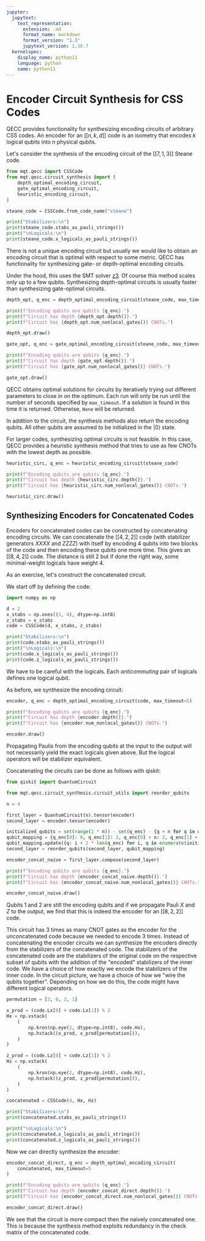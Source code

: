 ```yaml
---
jupyter:
  jupytext:
    text_representation:
      extension: .md
      format_name: markdown
      format_version: "1.3"
      jupytext_version: 1.16.7
  kernelspec:
    display_name: python11
    language: python
    name: python11
---
```


# Encoder Circuit Synthesis for CSS Codes

QECC provides functionality for synthesizing encoding circuits of arbitrary CSS codes. An encoder for an $[[n,k,d]]$ code is an isometry that encodes $k$ logical qubits into $n$ physical qubits.

Let's consider the synthesis of the encoding circuit of the $[[7,1,3]]$ Steane code.

```python
from mqt.qecc import CSSCode
from mqt.qecc.circuit_synthesis import (
    depth_optimal_encoding_circuit,
    gate_optimal_encoding_circuit,
    heuristic_encoding_circuit,
)

steane_code = CSSCode.from_code_name("steane")

print("Stabilizers:\n")
print(steane_code.stabs_as_pauli_strings())
print("\nLogicals:\n")
print(steane_code.x_logicals_as_pauli_strings())
```

There is not a unique encoding circuit but usually we would like to obtain an encoding circuit that is optimal with respect to some metric. QECC has functionality for synthesizing gate- or depth-optimal encoding circuits.

Under the hood, this uses the SMT solver [z3](https://github.com/Z3Prover/z3). Of course this method scales only up to a few qubits. Synthesizing depth-optimal circuits is usually faster than synthesizing gate-optimal circuits.

```python
depth_opt, q_enc = depth_optimal_encoding_circuit(steane_code, max_timeout=5)

print(f"Encoding qubits are qubits {q_enc}.")
print(f"Circuit has depth {depth_opt.depth()}.")
print(f"Circuit has {depth_opt.num_nonlocal_gates()} CNOTs.")

depth_opt.draw()
```

```python
gate_opt, q_enc = gate_optimal_encoding_circuit(steane_code, max_timeout=5)

print(f"Encoding qubits are qubits {q_enc}.")
print(f"Circuit has depth {gate_opt.depth()}.")
print(f"Circuit has {gate_opt.num_nonlocal_gates()} CNOTs.")

gate_opt.draw()
```

QECC obtains optimal solutions for circuits by iteratively trying out different parameters to close in on the optimum. Each run will only be run until the number of seconds specified by `max_timeout`. If a solution is found in this time it is returned. Otherwise, `None` will be returned.

In addition to the circuit, the synthesis methods also return the encoding qubits. All other qubits are assumed to be initialized in the $|0\rangle$ state.

For larger codes, synthesizing optimal circuits is not feasible. In this case, QECC provides a heuristic synthesis method that tries to use as few CNOTs with the lowest depth as possible.

```python
heuristic_circ, q_enc = heuristic_encoding_circuit(steane_code)

print(f"Encoding qubits are qubits {q_enc}.")
print(f"Circuit has depth {heuristic_circ.depth()}.")
print(f"Circuit has {heuristic_circ.num_nonlocal_gates()} CNOTs.")

heuristic_circ.draw()
```

## Synthesizing Encoders for Concatenated Codes

Encoders for concatenated codes can be constructed by concatenating encoding circuits. We can concatenate the $[[4,2,2]]$ code (with stabilizer generators $XXXX$ and $ZZZZ$) with itself by encoding $4$ qubits into two blocks of the code and then encoding these qubits one more time. This gives an $[[8,4,2]]$ code. The distance is still $2$ but if done the right way, some minimal-weight logicals have weight $4$.

As an exercise, let's construct the concatenated circuit.

We start off by defining the code:

```python
import numpy as np

d = 2
x_stabs = np.ones((1, 4), dtype=np.int8)
z_stabs = x_stabs
code = CSSCode(d, x_stabs, z_stabs)

print("Stabilizers:\n")
print(code.stabs_as_pauli_strings())
print("\nLogicals:\n")
print(code.x_logicals_as_pauli_strings())
print(code.z_logicals_as_pauli_strings())
```

We have to be careful with the logicals. Each _anticommuting_ pair of logicals defines one logical qubit.

As before, we synthesize the encoding circuit:

```python
encoder, q_enc = depth_optimal_encoding_circuit(code, max_timeout=5)

print(f"Encoding qubits are qubits {q_enc}.")
print(f"Circuit has depth {encoder.depth()}.")
print(f"Circuit has {encoder.num_nonlocal_gates()} CNOTs.")

encoder.draw()
```

Propagating Paulis from the encoding qubits at the input to the output will not necessarily yield the exact logicals given above. But the logical operators will be stabilizer equivalent.

Concatenating the circuits can be done as follows with qiskit:

```python
from qiskit import QuantumCircuit

from mqt.qecc.circuit_synthesis.circuit_utils import reorder_qubits

n = 4

first_layer = QuantumCircuit(n).tensor(encoder)
second_layer = encoder.tensor(encoder)

initialized_qubits = set(range(2 * n)) - set(q_enc) - {q + n for q in q_enc}
qubit_mapping = {q_enc[0]: 0, q_enc[1]: 3, q_enc[0] + n: 2, q_enc[1] + n: 1}
qubit_mapping.update({q: i + 2 * len(q_enc) for i, q in enumerate(initialized_qubits)})
second_layer = reorder_qubits(second_layer, qubit_mapping)

encoder_concat_naive = first_layer.compose(second_layer)

print(f"Encoding qubits are qubits {q_enc}.")
print(f"Circuit has depth {encoder_concat_naive.depth()}.")
print(f"Circuit has {encoder_concat_naive.num_nonlocal_gates()} CNOTs.")

encoder_concat_naive.draw()
```

Qubits $1$ and $2$ are still the encoding qubits and if we propagate Pauli $X$ and $Z$ to the output, we find that this is indeed the encoder for an $[[8,2,2]]$ code.

This circuit has $3$ times as many CNOT gates as the encoder for the unconcatenated code because we needed to encode 3 times. Instead of concatenating the encoder circuits we can synthesize the encoders directly from the stabilizers of the concatenated code. The stabilizers of the concatenated code are the stabilizers of the original code on the respective subset of qubits with the addition of the "encoded" stabilizers of the inner code. We have a choice of how exactly we encode the stabilizers of the inner code. In the circuit picture, we have a choice of how we "wire the qubits together". Depending on how we do this, the code might have different logical operators.

```python
permutation = [3, 0, 2, 1]

x_prod = (code.Lx[0] + code.Lx[1]) % 2
Hx = np.vstack(
    (
        np.kron(np.eye(2, dtype=np.int8), code.Hx),
        np.hstack((x_prod, x_prod[permutation])),
    )
)

z_prod = (code.Lz[0] + code.Lz[1]) % 2
Hz = np.vstack(
    (
        np.kron(np.eye(2, dtype=np.int8), code.Hz),
        np.hstack((z_prod, z_prod[permutation])),
    )
)

concatenated = CSSCode(4, Hx, Hz)

print("Stabilizers:\n")
print(concatenated.stabs_as_pauli_strings())

print("\nLogicals:\n")
print(concatenated.x_logicals_as_pauli_strings())
print(concatenated.z_logicals_as_pauli_strings())
```

Now we can directly synthesize the encoder:

```python
encoder_concat_direct, q_enc = depth_optimal_encoding_circuit(
    concatenated, max_timeout=5
)

print(f"Encoding qubits are qubits {q_enc}.")
print(f"Circuit has depth {encoder_concat_direct.depth()}.")
print(f"Circuit has {encoder_concat_direct.num_nonlocal_gates()} CNOTs.")

encoder_concat_direct.draw()
```

We see that the circuit is more compact then the naively concatenated one. This is because the synthesis method exploits redundancy in the check matrix of the concatenated code.
